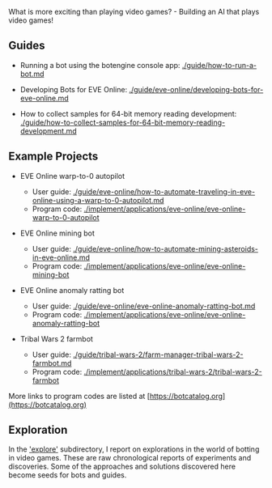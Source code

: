 What is more exciting than playing video games? - Building an AI that plays video games!

## Guides

+ Running a bot using the botengine console app: [./guide/how-to-run-a-bot.md](./guide/how-to-run-a-bot.md)

+ Developing Bots for EVE Online: [./guide/eve-online/developing-bots-for-eve-online.md](./guide/eve-online/developing-bots-for-eve-online.md)

+ How to collect samples for 64-bit memory reading development: [./guide/how-to-collect-samples-for-64-bit-memory-reading-development.md](./guide/how-to-collect-samples-for-64-bit-memory-reading-development.md)

## Example Projects

+ EVE Online warp-to-0 autopilot
  + User guide: [./guide/eve-online/how-to-automate-traveling-in-eve-online-using-a-warp-to-0-autopilot.md](./guide/eve-online/how-to-automate-traveling-in-eve-online-using-a-warp-to-0-autopilot.md)
  + Program code: [./implement/applications/eve-online/eve-online-warp-to-0-autopilot](./implement/applications/eve-online/eve-online-warp-to-0-autopilot)

+ EVE Online mining bot
  + User guide: [./guide/eve-online/how-to-automate-mining-asteroids-in-eve-online.md](./guide/eve-online/how-to-automate-mining-asteroids-in-eve-online.md)
  + Program code: [./implement/applications/eve-online/eve-online-mining-bot](./implement/applications/eve-online/eve-online-mining-bot)

+ EVE Online anomaly ratting bot
  + User guide: [./guide/eve-online/eve-online-anomaly-ratting-bot.md](./guide/eve-online/eve-online-anomaly-ratting-bot.md)
  + Program code: [./implement/applications/eve-online/eve-online-anomaly-ratting-bot](./implement/applications/eve-online/eve-online-anomaly-ratting-bot)

+ Tribal Wars 2 farmbot
  + User guide: [./guide/tribal-wars-2/farm-manager-tribal-wars-2-farmbot.md](./guide/tribal-wars-2/farm-manager-tribal-wars-2-farmbot.md)
  + Program code: [./implement/applications/tribal-wars-2/tribal-wars-2-farmbot](./implement/applications/tribal-wars-2/tribal-wars-2-farmbot)


More links to program codes are listed at [https://botcatalog.org](https://botcatalog.org)

## Exploration

In the ['explore'](./explore) subdirectory, I report on explorations in the world of botting in video games. These are raw chronological reports of experiments and discoveries. Some of the approaches and solutions discovered here become seeds for bots and guides.
